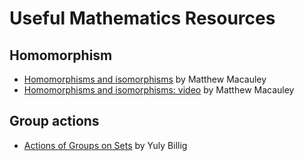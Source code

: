 # Useful Mathematics Resources

## Homomorphism

* [Homomorphisms and isomorphisms](http://www.math.clemson.edu/~macaule/classes/m20_math4120/slides/math4120_lecture-4-01_h.pdf) by Matthew Macauley
* [Homomorphisms and isomorphisms: video](https://www.youtube.com/watch?v=fvcRtYSW3EU) by Matthew Macauley

## Group actions

* [Actions of Groups on Sets](https://www.youtube.com/watch?v=TeNKOy6rcb4&t=0s) by Yuly Billig

